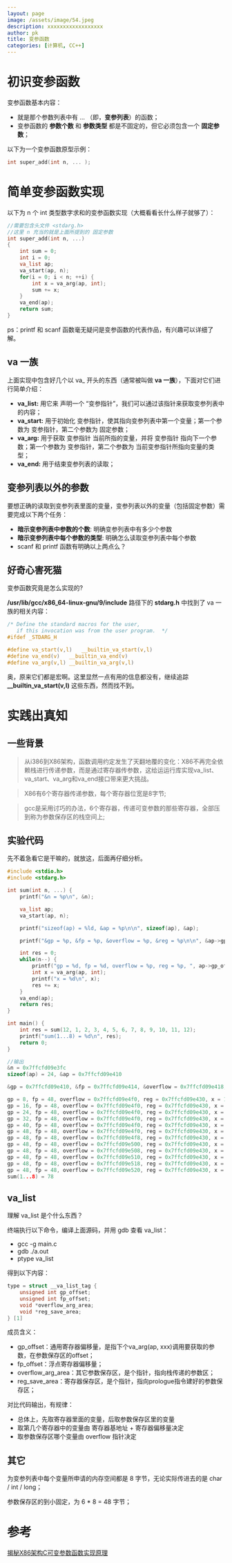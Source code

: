 ```yaml
---
layout: page
image: /assets/image/54.jpeg
description: xxxxxxxxxxxxxxxxxx
author: pk
title: 变参函数
categories: [计算机, CC++]
---
```


# 初识变参函数
变参函数基本内容：
- 就是那个参数列表中有 ... （即，**变参列表**）的函数；
- 变参函数的 **参数个数** 和 **参数类型** 都是不固定的，但它必须包含一个 **固定参数**；

以下为一个变参函数原型示例：
```c
int super_add(int n, ... );
```
# 简单变参函数实现

以下为 n 个 int 类型数字求和的变参函数实现（大概看看长什么样子就够了）：
```c
//需要包含头文件 <stdarg.h>
//这里 n 充当的就是上面所提到的 固定参数
int super_add(int n, ...)
{
    int sum = 0;
    int i = 0;
    va_list ap;
    va_start(ap, n);
    for(i = 0; i < n; ++i) {
        int x = va_arg(ap, int);
        sum += x;
    }
    va_end(ap);
    return sum;
}
```
ps：printf 和 scanf 函数毫无疑问是变参函数的代表作品，有兴趣可以详细了解。

## va 一族
上面实现中包含好几个以 va_ 开头的东西（通常被叫做 **va 一族**），下面对它们进行简单介绍：
- **va_list:** 用它来 声明一个 “变参指针”，我们可以通过该指针来获取变参列表中的内容；
- **va_start:** 用于初始化 变参指针，使其指向变参列表中第一个变量；第一个参数为 变参指针，第二个参数为 固定参数；
- **va_arg:** 用于获取 变参指针 当前所指的变量，并将 变参指针 指向下一个参数；第一个参数为 变参指针，第二个参数为 当前变参指针所指向变量的类型；
- **va_end:** 用于结束变参列表的读取；

## 变参列表以外的参数

要想正确的读取到变参列表里面的变量，变参列表以外的变量（包括固定参数）需要完成以下两个任务：
- **暗示变参列表中参数的个数**: 明确变参列表中有多少个参数
- **暗示变参列表中每个参数的类型**: 明确怎么读取变参列表中每个参数
- scanf 和 printf 函数有明确以上两点么？

## 好奇心害死猫
变参函数究竟是怎么实现的?

**/usr/lib/gcc/x86_64-linux-gnu/9/include** 路径下的 **stdarg.h** 中找到了 va 一族的相关内容：
```c
/* Define the standard macros for the user,
   if this invocation was from the user program.  */
#ifdef _STDARG_H

#define va_start(v,l)	__builtin_va_start(v,l)
#define va_end(v)	__builtin_va_end(v)
#define va_arg(v,l)	__builtin_va_arg(v,l)
```

奥，原来它们都是宏啊。这里显然一点有用的信息都没有，继续追踪 **__builtin_va_start(v,l)** 这些东西，然而找不到。

# 实践出真知

## 一些背景

> 从i386到X86架构，函数调用约定发生了天翻地覆的变化：X86不再完全依赖栈进行传递参数，而是通过寄存器传参数，这给运运行库实现va_list、va_start、va_arg和va_end接口带来更大挑战。

> X86有6个寄存器传递参数，每个寄存器位宽是8字节;

> gcc是采用讨巧的办法，6个寄存器，传递可变参数的那些寄存器，全部压到称为参数保存区的栈空间上;

## 实验代码
先不着急看它是干嘛的，就放这，后面再仔细分析。
```c
#include <stdio.h>
#include <stdarg.h>

int sum(int n, ...) {
    printf("&n = %p\n", &n);

    va_list ap;
    va_start(ap, n);

	printf("sizeof(ap) = %ld, &ap = %p\n\n", sizeof(ap), &ap);

    printf("&gp = %p, &fp = %p, &overflow = %p, &reg = %p\n\n", &ap->gp_offset, &ap->fp_offset, &ap->overflow_arg_area, &ap->reg_save_area);

    int res = 0;
	while(n--) {
        printf("gp = %d, fp = %d, overflow = %p, reg = %p, ", ap->gp_offset, ap->fp_offset, ap->overflow_arg_area, ap->reg_save_area);
		int x = va_arg(ap, int);
		printf("x = %d\n", x);
	    res += x;
	}
	va_end(ap);
	return res;
}

int main() {
	int res = sum(12, 1, 2, 3, 4, 5, 6, 7, 8, 9, 10, 11, 12);
	printf("sum(1...8) = %d\n", res);
    return 0;
}

//输出
&n = 0x7ffcfd09e3fc
sizeof(ap) = 24, &ap = 0x7ffcfd09e410

&gp = 0x7ffcfd09e410, &fp = 0x7ffcfd09e414, &overflow = 0x7ffcfd09e418, &reg = 0x7ffcfd09e420

gp = 8, fp = 48, overflow = 0x7ffcfd09e4f0, reg = 0x7ffcfd09e430, x = 1
gp = 16, fp = 48, overflow = 0x7ffcfd09e4f0, reg = 0x7ffcfd09e430, x = 2
gp = 24, fp = 48, overflow = 0x7ffcfd09e4f0, reg = 0x7ffcfd09e430, x = 3
gp = 32, fp = 48, overflow = 0x7ffcfd09e4f0, reg = 0x7ffcfd09e430, x = 4
gp = 40, fp = 48, overflow = 0x7ffcfd09e4f0, reg = 0x7ffcfd09e430, x = 5
gp = 48, fp = 48, overflow = 0x7ffcfd09e4f0, reg = 0x7ffcfd09e430, x = 6
gp = 48, fp = 48, overflow = 0x7ffcfd09e4f8, reg = 0x7ffcfd09e430, x = 7
gp = 48, fp = 48, overflow = 0x7ffcfd09e500, reg = 0x7ffcfd09e430, x = 8
gp = 48, fp = 48, overflow = 0x7ffcfd09e508, reg = 0x7ffcfd09e430, x = 9
gp = 48, fp = 48, overflow = 0x7ffcfd09e510, reg = 0x7ffcfd09e430, x = 10
gp = 48, fp = 48, overflow = 0x7ffcfd09e518, reg = 0x7ffcfd09e430, x = 11
gp = 48, fp = 48, overflow = 0x7ffcfd09e520, reg = 0x7ffcfd09e430, x = 12
sum(1...8) = 78
```

## va_list

理解 va_list 是个什么东西？

终端执行以下命令，编译上面源码，并用 gdb 查看 va_list：
- gcc -g main.c
- gdb ./a.out
- ptype va_list

得到以下内容：
```c
type = struct __va_list_tag {
    unsigned int gp_offset;
    unsigned int fp_offset;
    void *overflow_arg_area;
    void *reg_save_area;
} [1]
```
成员含义：
- gp_offset：通用寄存器偏移量，是指下个va_arg(ap, xxx)调用要获取的参数，在参数保存区的offset；
- fp_offset：浮点寄存器偏移量；
- overflow_arg_area：其它参数保存区，是个指针，指向栈传递的参数区；
- reg_save_area：寄存器保存区，是个指针，指向prologue指令建好的参数保存区；

对比代码输出，有规律：
- 总体上，先取寄存器里面的变量，后取参数保存区里的变量
- 取第几个寄存器中的变量由 寄存器基地址 + 寄存器偏移量决定
- 取参数保存区哪个变量由 overflow 指针决定

<!--此处应该有一张图-->

## 其它

为变参列表中每个变量所申请的内存空间都是 8 字节，无论实际传进去的是 char / int / long；

参数保存区的到小固定，为 6 * 8 = 48 字节；

# 参考
[揭秘X86架构C可变参数函数实现原理](https://zhuanlan.zhihu.com/p/94036267)
